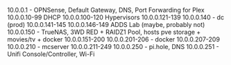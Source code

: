 10.0.0.1 - OPNSense, Default Gateway, DNS, Port Forwarding for Plex
10.0.0.10-99 DHCP
10.0.0.100-120 Hypervisors
10.0.0.121-139
10.0.0.140 - dc (prod)
10.0.0.141-145
10.0.0.146-149 ADDS Lab (maybe, probably not)
10.0.0.150 - TrueNAS, 3WD RED + RAIDZ1 Pool, hosts pve storage + movies/tv + docker
10.0.0.151-200
10.0.0.201-206 - docker
10.0.0.207-209
10.0.0.210 - mcserver
10.0.0.211-249
10.0.0.250 - pi.hole, DNS
10.0.0.251 - Unifi Console/Controller, Wi-Fi